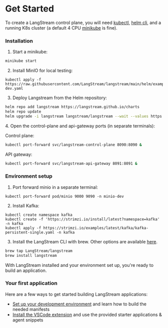 # Get Started

To create a LangStream control plane, you will need [kubectl](https://kubernetes.io/docs/reference/kubectl/), [helm cli](https://helm.sh/docs/intro/install/), and a running K8s cluster (a default 4 CPU [minikube](https://minikube.sigs.k8s.io/docs/start/) is fine).

### Installation

1. Start a minikube:

```bash
minikube start
```

2. Install MinIO for local testing:

```
kubectl apply -f https://raw.githubusercontent.com/LangStream/langstream/main/helm/examples/minio-dev.yaml
```

3. Deploy Langstream from the Helm repository:

```bash
helm repo add langstream https://langstream.github.io/charts
helm repo update
helm upgrade -i langstream langstream/langstream --wait --values https://raw.githubusercontent.com/LangStream/langstream/main/helm/examples/simple.yaml
```

&#x20; 4\. Open the control-plane and api-gateway ports (in separate terminals):

Control plane:

```bash
kubectl port-forward svc/langstream-control-plane 8090:8090 &
```

API gateway:

```bash
kubectl port-forward svc/langstream-api-gateway 8091:8091 &
```

### Environment setup

1. Port forward minio in a separate terminal:

```
kubectl port-forward pod/minio 9000 9090 -n minio-dev  
```

2. Install Kafka:

```
kubectl create namespace kafka 
kubectl create -f 'https://strimzi.io/install/latest?namespace=kafka' -n kafka 
kubectl apply -f https://strimzi.io/examples/latest/kafka/kafka-persistent-single.yaml -n kafka
```

3. Install the LangStream CLI with brew. Other options are available [here](installation/langstream-cli.md).

```bash
brew tap LangStream/langstream
brew install langstream
```

With LangStream installed and your environment set up, you're ready to build an application.

### Your first application

Here are a few ways to get started building LangStream applications:

* [Set up your development environment](building-applications/development-environment.md) and learn how to build the needed manifests
* [Install the VSCode extension](https://marketplace.visualstudio.com/items?itemName=DataStax.langstream) and use the provided starter applications & agent snippets
